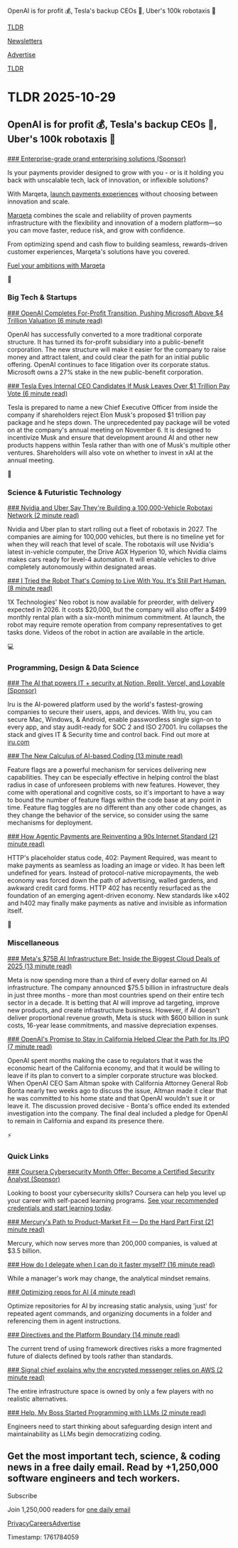 OpenAI is for profit 💰, Tesla's backup CEOs 💼, Uber's 100k robotaxis 🚕

[TLDR](/)

[Newsletters](/newsletters)

[Advertise](https://advertise.tldr.tech/)

[TLDR](/)

# TLDR 2025-10-29

## OpenAI is for profit 💰, Tesla's backup CEOs 💼, Uber's 100k robotaxis 🚕

### 

[### Enterprise-grade orand enterprising solutions (Sponsor)](https://www.marqeta.com/cmp/no-compromise?utm_source=tldr&amp;utm_medium=newsletter&amp;utm_campaign=fy25q3_no_compromise&amp;utm_content=tldr_fintech_primary)

Is your payments provider designed to grow with you - or is it holding you back with unscalable tech, lack of innovation, or inflexible solutions?

With Marqeta, [launch payments experiences](https://www.marqeta.com/cmp/no-compromise?utm_source=tldr&utm_medium=newsletter&utm_campaign=fy25q3_no_compromise&utm_content=tldr_fintech_primary) without choosing between innovation and scale.

[Marqeta](https://www.marqeta.com/cmp/no-compromise?utm_source=tldr&utm_medium=newsletter&utm_campaign=fy25q3_no_compromise&utm_content=tldr_fintech_primary) combines the scale and reliability of proven payments infrastructure with the flexibility and innovation of a modern platform—so you can move faster, reduce risk, and grow with confidence.

From optimizing spend and cash flow to building seamless, rewards-driven customer experiences, Marqeta's solutions have you covered.

[Fuel your ambitions with Marqeta](https://www.marqeta.com/cmp/no-compromise?utm_source=tldr&utm_medium=newsletter&utm_campaign=fy25q3_no_compromise&utm_content=tldr_fintech_primary)

📱

### Big Tech & Startups

[### OpenAI Completes For-Profit Transition, Pushing Microsoft Above $4 Trillion Valuation (6 minute read)](https://www.wsj.com/tech/ai/openai-converts-to-public-benefit-corporation-with-microsoft-taking-27-stake-714a6c05?st=bVNcLz&reflink=desktopwebshare_permalink&mod=tldr&utm_source=tldrnewsletter)

OpenAI has successfully converted to a more traditional corporate structure. It has turned its for-profit subsidiary into a public-benefit corporation. The new structure will make it easier for the company to raise money and attract talent, and could clear the path for an initial public offering. OpenAI continues to face litigation over its corporate status. Microsoft owns a 27% stake in the new public-benefit corporation.

[### Tesla Eyes Internal CEO Candidates If Musk Leaves Over $1 Trillion Pay Vote (6 minute read)](https://www.bloomberg.com/news/articles/2025-10-28/tesla-chair-says-it-s-unclear-if-musk-pay-package-wins-approval?accessToken=eyJhbGciOiJIUzI1NiIsInR5cCI6IkpXVCJ9.eyJzb3VyY2UiOiJTdWJzY3JpYmVyR2lmdGVkQXJ0aWNsZSIsImlhdCI6MTc2MTcwNTE2MywiZXhwIjoxNzYyMzA5OTYzLCJhcnRpY2xlSWQiOiJUNE5RSFBHUTFZUFcwMCIsImJjb25uZWN0SWQiOiIwOThFNzNDQTE5QTA0RDkxODEyQzQ4MjcwRDZERTI0QiJ9.P-HuBZ7mnUHAomKErzdSQX99VwJ21AI9q6mmBnV9ADQ&utm_source=tldrnewsletter)

Tesla is prepared to name a new Chief Executive Officer from inside the company if shareholders reject Elon Musk's proposed $1 trillion pay package and he steps down. The unprecedented pay package will be voted on at the company's annual meeting on November 6. It is designed to incentivize Musk and ensure that development around AI and other new products happens within Tesla rather than with one of Musk's multiple other ventures. Shareholders will also vote on whether to invest in xAI at the annual meeting.

🚀

### Science & Futuristic Technology

[### Nvidia and Uber Say They're Building a 100,000-Vehicle Robotaxi Network (2 minute read)](https://gizmodo.com/nvidia-and-uber-say-theyre-building-a-100000-vehicle-robotaxi-network-2000677945?utm_source=tldrnewsletter)

Nvidia and Uber plan to start rolling out a fleet of robotaxis in 2027. The companies are aiming for 100,000 vehicles, but there is no timeline yet for when they will reach that level of scale. The robotaxis will use Nvidia's latest in-vehicle computer, the Drive AGX Hyperion 10, which Nvidia claims makes cars ready for level-4 automation. It will enable vehicles to drive completely autonomously within designated areas.

[### I Tried the Robot That's Coming to Live With You. It's Still Part Human. (8 minute read)](https://www.wsj.com/tech/personal-tech/i-tried-the-robot-thats-coming-to-live-with-you-its-still-part-human-68515d44?st=XuDFWN&reflink=desktopwebshare_permalink&mod=tldr&utm_source=tldrnewsletter)

1X Technologies' Neo robot is now available for preorder, with delivery expected in 2026. It costs $20,000, but the company will also offer a $499 monthly rental plan with a six-month minimum commitment. At launch, the robot may require remote operation from company representatives to get tasks done. Videos of the robot in action are available in the article.

💻

### Programming, Design & Data Science

[### The AI that powers IT + security at Notion, Replit, Vercel, and Lovable (Sponsor)](https://www.iru.com/?utm_source=tldr&amp;utm_medium=paid-media&amp;utm_campaign=tldr_secondaryarticle_202510)

Iru is the AI-powered platform used by the world's fastest-growing companies to secure their users, apps, and devices. With Iru, you can secure Mac, Windows, & Android, enable passwordless single sign-on to every app, and stay audit-ready for SOC 2 and ISO 27001. Iru collapses the stack and gives IT & Security time and control back. Find out more at [iru.com](https://www.iru.com/?utm_source=tldr&utm_medium=paid-media&utm_campaign=tldr_secondaryarticle_202510)

[### The New Calculus of AI-based Coding (13 minute read)](https://blog.joemag.dev/?utm_source=tldrnewsletter)

Feature flags are a powerful mechanism for services delivering new capabilities. They can be especially effective in helping control the blast radius in case of unforeseen problems with new features. However, they come with operational and cognitive costs, so it's important to have a way to bound the number of feature flags within the code base at any point in time. Feature flag toggles are no different than any other code changes, as they change the behavior of the service, so consider using the same mechanisms for deployment.

[### How Agentic Payments are Reinventing a 90s Internet Standard (21 minute read)](https://panteracapital.com/http-402s-modern-makeover/?utm_source=tldrnewsletter)

HTTP's placeholder status code, 402: Payment Required, was meant to make payments as seamless as loading an image or video. It has been left undefined for years. Instead of protocol-native micropayments, the web economy was forced down the path of advertising, walled gardens, and awkward credit card forms. HTTP 402 has recently resurfaced as the foundation of an emerging agent-driven economy. New standards like x402 and h402 may finally make payments as native and invisible as information itself.

🎁

### Miscellaneous

[### Meta's $75B AI Infrastructure Bet: Inside the Biggest Cloud Deals of 2025 (13 minute read)](https://allenarch.dev/blog/meta-75b-ai-infrastructure-bet/?utm_source=tldrnewsletter)

Meta is now spending more than a third of every dollar earned on AI infrastructure. The company announced $75.5 billion in infrastructure deals in just three months - more than most countries spend on their entire tech sector in a decade. It is betting that AI will improve ad targeting, improve new products, and create infrastructure business. However, if AI doesn't deliver proportional revenue growth, Meta is stuck with $600 billion in sunk costs, 16-year lease commitments, and massive depreciation expenses.

[### OpenAI's Promise to Stay in California Helped Clear the Path for Its IPO (7 minute read)](https://www.wsj.com/tech/ai/openais-promise-to-stay-in-california-helped-clear-the-path-for-its-ipo-3af1c31c?st=FRh677&reflink=desktopwebshare_permalink&mod=tldr&utm_source=tldrnewsletter)

OpenAI spent months making the case to regulators that it was the economic heart of the California economy, and that it would be willing to leave if its plan to convert to a simpler corporate structure was blocked. When OpenAI CEO Sam Altman spoke with California Attorney General Rob Bonta nearly two weeks ago to discuss the issue, Altman made it clear that he was committed to his home state and that OpenAI wouldn't sue it or leave it. The discussion proved decisive - Bonta's office ended its extended investigation into the company. The final deal included a pledge for OpenAI to remain in California and expand its presence there.

⚡

### Quick Links

[### Coursera Cybersecurity Month Offer: Become a Certified Security Analyst (Sponsor)](https://imp.i384100.net/c/5783948/3325517/14726)

Looking to boost your cybersecurity skills? Coursera can help you level up your career with self-paced learning programs. [See your recommended credentials and start learning today](https://links.tldrnewsletter.com/RmwpSc).

[### Mercury's Path to Product-Market Fit — Do the Hard Part First (21 minute read)](https://review.firstround.com/mercurys-path-to-product-market-fit/?utm_source=tldrnewsletter)

Mercury, which now serves more than 200,000 companies, is valued at $3.5 billion.

[### How do I delegate when I can do it faster myself? (16 minute read)](https://valeriavg.dev/how-do-i-delegate-when-i-can-do-it-faster-myself?utm_source=tldrnewsletter)

While a manager's work may change, the analytical mindset remains.

[### Optimizing repos for AI (4 minute read)](https://tombedor.dev/optimizing-repos-for-ai/?utm_source=tldrnewsletter)

Optimize repositories for AI by increasing static analysis, using 'just' for repeated agent commands, and organizing documents in a folder and referencing them in agent instructions.

[### Directives and the Platform Boundary (14 minute read)](https://tanstack.com/blog/directives-and-the-platform-boundary?utm_source=tldrnewsletter)

The current trend of using framework directives risks a more fragmented future of dialects defined by tools rather than standards.

[### Signal chief explains why the encrypted messenger relies on AWS (2 minute read)](https://www.theverge.com/news/807147/signal-aws-outage-meredith-whittaker?utm_source=tldrnewsletter)

The entire infrastructure space is owned by only a few players with no realistic alternatives.

[### Help, My Boss Started Programming with LLMs (2 minute read)](https://mo42.bearblog.dev/help-my-boss-started-programming-with-llms/?utm_source=tldrnewsletter)

Engineers need to start thinking about safeguarding design intent and maintainability as LLMs begin democratizing coding.

## Get the most important tech, science, & coding news in a free daily email. Read by +1,250,000 software engineers and tech workers.

Subscribe

Join 1,250,000 readers for [one daily email](/api/latest/tech)

[Privacy](/privacy)[Careers](https://jobs.ashbyhq.com/tldr.tech)[Advertise](/tech/advertise)

Timestamp: 1761784059